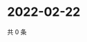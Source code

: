 # 2022-02-22

共 0 条

<!-- BEGIN WEIBO -->
<!-- 最后更新时间 Tue Feb 22 2022 07:14:53 GMT+0800 (China Standard Time) -->

<!-- END WEIBO -->
